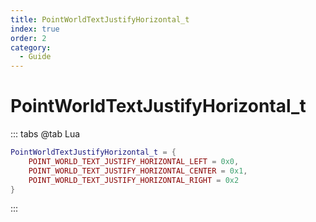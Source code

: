 ```yaml
---
title: PointWorldTextJustifyHorizontal_t
index: true
order: 2
category:
  - Guide
---
```


# PointWorldTextJustifyHorizontal_t
::: tabs
@tab Lua
```lua
PointWorldTextJustifyHorizontal_t = {
    POINT_WORLD_TEXT_JUSTIFY_HORIZONTAL_LEFT = 0x0,
    POINT_WORLD_TEXT_JUSTIFY_HORIZONTAL_CENTER = 0x1,
    POINT_WORLD_TEXT_JUSTIFY_HORIZONTAL_RIGHT = 0x2
}
```
:::